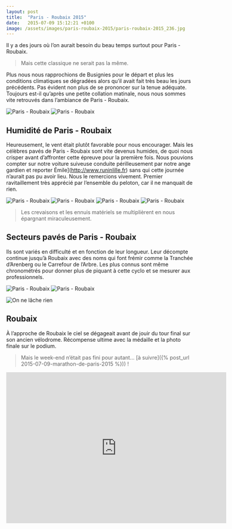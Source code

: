 ```yaml
---
layout: post
title:  "Paris - Roubaix 2015"
date:   2015-07-09 15:12:21 +0100
image: /assets/images/paris-roubaix-2015/paris-roubaix-2015_236.jpg
---
```

Il y a des jours où l’on aurait besoin du beau temps surtout pour Paris - Roubaix.
> Mais cette classique ne serait pas la même.

Plus nous nous rapprochions de Busignies pour le départ et plus les conditions climatiques se dégradées alors qu’il avait fait très beau les jours précédents.
Pas évident non plus de se prononcer sur la tenue adéquate.
Toujours est-il qu’après une petite collation matinale, nous nous sommes vite retrouvés dans l’ambiance de Paris - Roubaix.
<div class="gallery-box">
  <div class="gallery">
<img src="/assets/images/paris-roubaix-2015/paris-roubaix-2015_236.jpg" title="Les premiers pavés pas trop humides" alt="Paris - Roubaix" >
<img src="/assets/images/paris-roubaix-2015/paris-roubaix-2015_238.jpg" title="Avant le départ" alt="Paris - Roubaix" >
</div>
</div>

## Humidité de Paris - Roubaix
Heureusement, le vent était plutôt favorable pour nous encourager.
Mais les célèbres pavés de  Paris - Roubaix sont vite devenus humides, de quoi nous crisper avant d’affronter cette épreuve pour la première fois.
Nous pouvions compter sur notre voiture suiveuse conduite périlleusement par notre ange gardien et reporter Émile](http://www.runinlille.fr) sans qui cette journée n’aurait pas pu avoir lieu. Nous le remercions vivement.
Premier ravitaillement très apprécié par l’ensemble du peloton, car il ne manquait de rien.
<div class="gallery-box">
  <div class="gallery">
<img src="/assets/images/paris-roubaix-2015/paris-roubaix-2015_230.jpg" title="" alt="Paris - Roubaix" >
<img src="/assets/images/paris-roubaix-2015/paris-roubaix-2015_231.jpg" title="" alt="Paris - Roubaix" >
<img src="/assets/images/paris-roubaix-2015/paris-roubaix-2015_233.jpg" title="Mieux vaut faire le plein" alt="Paris - Roubaix" >
<img src="/assets/images/paris-roubaix-2015/paris-roubaix-2015_234.jpg" title="Il y a foule" alt="Paris - Roubaix" >
</div>
</div>

> Les crevaisons et les ennuis matériels se multiplièrent en nous épargnant miraculeusement.

## Secteurs pavés de Paris - Roubaix
Ils sont variés en difficulté et en fonction de leur longueur.
Leur décompte continue jusqu’à Roubaix avec des noms qui font frémir comme la Tranchée d’Arenberg ou le Carrefour de l’Arbre.
Les plus connus sont même chronométrés pour donner plus de piquant à cette cyclo et se mesurer aux professionnels.
<div class="gallery-box">
  <div class="gallery">
<img src="/assets/images/paris-roubaix-2015/paris-roubaix-2015_228.jpg" title="Cela sent la fin ..." alt="Paris - Roubaix" >
<img src="/assets/images/paris-roubaix-2015/paris-roubaix-2015_232.jpg" title="" alt="Paris - Roubaix" >
</div>
</div>

![On ne lâche rien ](/assets/images/paris-roubaix-2015/paris-roubaix-2015_229.jpg)

## Roubaix
À l’approche de Roubaix le ciel se dégageait avant de jouir du tour final sur son ancien vélodrome.
Récompense ultime avec la médaille et la photo finale sur le podium.
> Mais le week-end n’était pas fini pour autant... [à suivre]({% post_url 2015-07-09-marathon-de-paris-2015 %})) !

<center><iframe height='405' width='590' frameborder='0' allowtransparency='true' scrolling='no' src='https://www.strava.com/activities/1141291963/embed/2795a33ca263708f335b0496bfe3fbeded2ec055'></iframe></center>